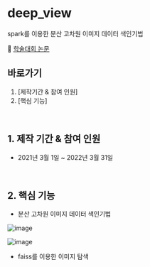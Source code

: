 # deep_view
spark를 이용한 분산 고차원 이미지 데이터 색인기법

:pushpin: [학술대회 논문](https://www.dbpia.co.kr/journal/articleDetail?nodeId=NODE09874334)

## 바로가기
1. [제작기간 & 참여 인원]
2. [핵심 기능]

<br>

## 1. 제작 기간 & 참여 인원
- 2021년 3월 1일 ~ 2022년 3월 31일

<br>

## 2. 핵심 기능

- 분산 고차원 이미지 데이터 색인기법

![image](https://user-images.githubusercontent.com/61452032/191236707-e76c76d6-02ef-4806-921d-0553cb51b9ca.png)

![image](https://user-images.githubusercontent.com/61452032/191237217-3c7c85d1-0e0b-4323-bb21-dd301e7b75d3.png)


- faiss를 이용한 이미지 탐색
